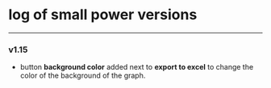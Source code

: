 # log of small power versions

--------------
### v1.15
- button **background color** added next to **export to excel** to change the color of the background of the graph. 

